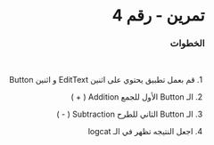 <div dir = "rtl">

# تمرين - رقم 4

### الخطوات 

<br>

&#x202b; 1. قم بعمل تطبيق يحتوي على اثنين EditText  و اثنين Button 
<br>

&#x202b; 2. الـ Button الأول للجمع Addition ( + )
<br>

&#x202b; 3. الـ Button الثاني للطرح Subtraction ( - )
<br>

&#x202b; 4. اجعل النتيجه تظهر في الـ logcat
